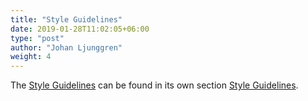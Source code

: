 ```yaml
---
title: "Style Guidelines"
date: 2019-01-28T11:02:05+06:00
type: "post"
author: "Johan Ljunggren"
weight: 4
---
```


The [Style Guidelines](/styleguidelines/) can be found in its own section
[Style Guidelines](/styleguidelines/).
